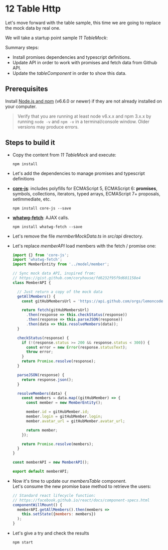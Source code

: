 # 12 Table Http

Let's move forward with the table sample, this time we are going to replace the
mock data by real one.

We will take a startup point sample _11 TableMock_:

Summary steps:

- Install promises dependencies and typescript definitions.
- Update API in order to work with promises and fetch data from Github API.
- Update the _tableComponent_ in order to show this data.


## Prerequisites

Install [Node.js and npm](https://nodejs.org/en/) (v6.6.0 or newer) if they are not already installed on your computer.

> Verify that you are running at least node v6.x.x and npm 3.x.x by running `node -v` and `npm -v` in a terminal/console window. Older versions may produce errors.

## Steps to build it

- Copy the content from _11 TableMock_ and execute:

  ```
  npm install
  ```

- Let's add the dependencies to manage promises and typescript definitions

 - **[core-js](https://github.com/zloirock/core-js)**: includes polyfills for ECMAScript 5, ECMAScript 6: **promises**, symbols, collections, iterators, typed arrays, ECMAScript 7+ proposals, setImmediate, etc.

    ```
    npm install core-js --save
    ```

 - **[whatwg-fetch](https://github.com/github/fetch)**: AJAX calls.

    ```
    npm install whatwg-fetch --save
    ```

- Let's remove the file _mermberMockData.ts_ in _src/api_ directory.

- Let's replace _memberAPI_ load members with the fetch / promise one:

  ```javascript
  import {} from 'core-js';
  import 'whatwg-fetch';
  import MemberEntity from '../model/member';

  // Sync mock data API, inspired from:
  // https://gist.github.com/coryhouse/fd6232f95f9d601158e4
  class MemberAPI {

    // Just return a copy of the mock data
    getAllMembers() {
      const gitHubMembersUrl = 'https://api.github.com/orgs/lemoncode/members';

      return fetch(gitHubMembersUrl)
        .then(response => this.checkStatus(response))
        .then(response => this.parseJSON(response))
        .then(data => this.resolveMembers(data));
    }

    checkStatus(response) {
      if (!(response.status >= 200 && response.status < 300)) {
        const error = new Error(response.statusText);
        throw error;
      }
      return Promise.resolve(response);
    }

    parseJSON(response) {
      return response.json();
    }

    resolveMembers(data) {
      const members = data.map((gitHubMember) => {
        const member = new MemberEntity();

        member.id = gitHubMember.id;
        member.login = gitHubMember.login;
        member.avatar_url = gitHubMember.avatar_url;

        return member;
      });

      return Promise.resolve(members);
    }
  }

  const memberAPI = new MemberAPI();

  export default memberAPI;

  ```

- Now it's time to update our _membersTable_ component. <br />
  Let's consume the new promise base method to retrieve the users:

  ```jsx
  // Standard react lifecycle function:
  // https://facebook.github.io/react/docs/component-specs.html
  componentWillMount() {
    memberAPI.getAllMembers().then(members =>
      this.setState({members: members})
    );
  }

  ```

- Let's give a try and check the results

  ```
  npm start
  ```
